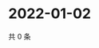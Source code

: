# 2022-01-02

共 0 条

<!-- BEGIN WEIBO -->
<!-- 最后更新时间 Sun Jan 02 2022 02:13:36 GMT+0800 (China Standard Time) -->

<!-- END WEIBO -->
